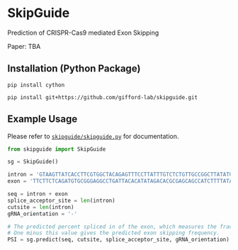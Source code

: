 # SkipGuide
Prediction of CRISPR-Cas9 mediated Exon Skipping

Paper: TBA

## Installation (Python Package)
```shell
pip install cython
```

```shell
pip install git+https://github.com/gifford-lab/skipguide.git
```

## Example Usage
Please refer to [`skipguide/skipguide.py`](skipguide/skipguide.py) for documentation.

```python
from skipguide import SkipGuide

sg = SkipGuide()

intron = 'GTAAGTTATCACCTTCGTGGCTACAGAGTTTCCTTATTTGTCTCTGTTGCCGGCTTATATGGACAAGCATATCACAGCCATTTATCGGAGCGCCTCCGTACACGCTATTATCGGACGCCTCGCGAGATCAATACGATTACCAGCTGCCCTCGTCGACCCAGGTAGCCTGGCGTGACCCCCTCCCGCTGCCCCAG'
exon = 'TTCTTCTCAGATGTGCGGGAGGCCTGATTACACATATAGACACGCGAGCAGCCATCTTTTATAGAATGGGTAGAACCCGTCCTAAGGACTCAGATTGAGCATCGTTTGCTTCTCGAGTACTACCTGGTACAGATGTCTCTTCAAACAG'

seq = intron + exon
splice_acceptor_site = len(intron)
cutsite = len(intron)
gRNA_orientation = '-'

# The predicted percent spliced in of the exon, which measures the fraction of transcripts containing the exon.
# One minus this value gives the predicted exon skipping frequency.
PSI = sg.predict(seq, cutsite, splice_acceptor_site, gRNA_orientation)
```
